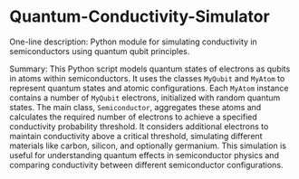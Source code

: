 # Quantum-Conductivity-Simulator

One-line description: Python module for simulating conductivity in semiconductors using quantum qubit principles.

Summary: This Python script models quantum states of electrons as qubits in atoms within semiconductors. It uses the classes `MyQubit` and `MyAtom` to represent quantum states and atomic configurations. Each `MyAtom` instance contains a number of `MyQubit` electrons, initialized with random quantum states. The main class, `Semiconductor`, aggregates these atoms and calculates the required number of electrons to achieve a specified conductivity probability threshold. It considers additional electrons to maintain conductivity above a critical threshold, simulating different materials like carbon, silicon, and optionally germanium. This simulation is useful for understanding quantum effects in semiconductor physics and comparing conductivity between different semiconductor configurations.
